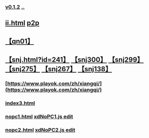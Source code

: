 
### [v0.1.2](https://github.com/littleflute/cchess/edit/master/play/readme.md) [..](..)
## [ii.html](ii.html) [p2p](p2p.html)
  ##  [【qn01】](qn01.html) 
##  [【snj.html?id=241】](snj.html?f=3rk4/5C3/5R3/9/9/9/9/9/5K2c/3p5%20w&id=241) [【snj300】](snj300.html) [【snj299】](snj299.html) [【snj275】](snj275.html)  [【snj267】](snj267.html)  [【snj138】](snj138.html)
### [https://www.playok.com/zh/xiangqi/](https://www.playok.com/zh/xiangqi/)
### [index3.html](index3.html)
### [nopc1.html](nopc1.html) [xdNoPC1.js edit](https://github.com/littleflute/cchess/edit/master/play/xdNoPC1.js)
### [nopc2.html](nopc2.html) [xdNoPC2.js edit](https://github.com/littleflute/cchess/edit/master/play/xdNoPC2.js)
